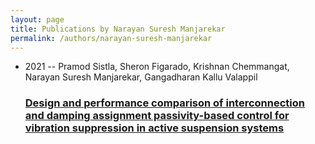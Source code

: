 ```yaml
---
layout: page
title: Publications by Narayan Suresh Manjarekar
permalink: /authors/narayan-suresh-manjarekar
---
```


<ul class="post-list">
<li><span class='post-meta'>2021 -- Pramod Sistla, Sheron Figarado, Krishnan Chemmangat, Narayan Suresh Manjarekar, Gangadharan Kallu Valappil</span><h3><a class='post-link' href="{{ site.baseurl }}/design-and-performance-comparison-of-interconnection-and-damping-assignment-passivity-based-control-for-vibration-suppression-in-active-suspension-systems">Design and performance comparison of interconnection and damping assignment passivity-based control for vibration suppression in active suspension systems</a></h3></li>

</ul>
